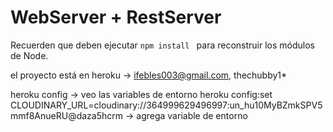 # WebServer + RestServer

Recuerden que deben ejecutar ```npm install ``` para reconstruir los módulos de Node.


el proyecto está en heroku -> ifebles003@gmail.com, thechubby1*

heroku config -> veo las variables de entorno
heroku config:set CLOUDINARY_URL=cloudinary://364999629496997:un_hu10MyBZmkSPV5mmf8AnueRU@daza5hcrm -> agrega variable de entorno
